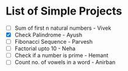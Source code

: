 # List of Simple Projects
- [ ] Sum of first n natural numbers - Vivek
- [x] Check Palindrome - Ayush
- [ ] Fibonacci Sequence - Parvesh
- [ ] Factorial upto 10 - Neha
- [ ] Check if a number is prime - Hemant
- [ ] Count no. of vowels in a word - Anirban
